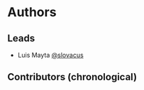 <!-- Space: SlidesTemplate -->
<!-- Parent: Project -->
<!-- Title: Authors -->

# Authors

## Leads

- Luis Mayta [@slovacus](https://github.com/luismayta)

## Contributors (chronological)
